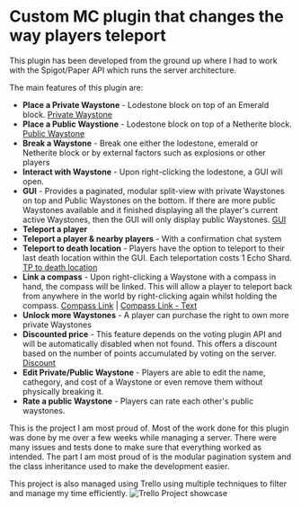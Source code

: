 # Custom MC plugin that changes the way players teleport
This plugin has been developed from the ground up where I had to work with the Spigot/Paper API which runs the server architecture. 

The main features of this plugin are:
- **Place a Private Waystone** - Lodestone block on top of an Emerald block. [Private Waystone](https://github.com/FabianGal45/Waystones/assets/73531299/682f459f-7dd7-473b-b742-0e7c26826739 "Private Waystone")
- **Place a Public Waystione** - Lodestone block on top of a Netherite block. [Public Waystone](https://github.com/FabianGal45/Waystones/assets/73531299/a00ca445-a017-4049-a819-103592878934 "Public Waystone")
- **Break a Waystone** - Break one either the lodestone, emerald or Netherite block or by external factors such as explosions or other players
- **Interact with Waystone**  - Upon right-clicking the lodestone, a GUI will open.
- **GUI** - Provides a paginated, modular split-view with private Waystones on top and Public Waystones on the bottom. If there are more public Waystones available and it finished displaying all the player's current active Waystones, then the GUI will only display public Waystones. [GUI](https://github.com/FabianGal45/Waystones/assets/73531299/9b02cf24-6df3-4481-9494-514742978ddd "GUI showcase")
- **Teleport a player** 
- **Teleport a player & nearby players** - With a confirmation chat system
- **Teleport to death location** - Players have the option to teleport to their last death location within the GUI. Each teleportation costs 1 Echo Shard. [TP to death location](https://github.com/FabianGal45/Waystones/assets/73531299/9306ee69-9a88-423b-90ed-4600513fea5d "TP to death location showcase")
- **Link a compass** - Upon right-clicking a Waystone with a compass in hand, the compass will be linked. This will allow a player to teleport back from anywhere in the world by right-clicking again whilst holding the compass. [Compass Link](https://github.com/FabianGal45/Waystones/assets/73531299/914ec2c1-edba-405c-b0a2-7134b513b763 "Compass Link") | [Compass Link - Text](https://github.com/FabianGal45/Waystones/assets/73531299/b48e6f0b-ba7f-42df-9699-6c182b6b67d3 "Compass Link - Text") 
- **Unlock more Waystones** - A player can purchase the right to own more private Waystones
- **Discounted price** - This feature depends on the voting plugin API and will be automatically disabled when not found. This offers a discount based on the number of points accumulated by voting on the server. [Discount](https://github.com/FabianGal45/Waystones/assets/73531299/559b16d8-128a-4d91-a57b-d957496fb9ae "Discount showcase")
- **Edit Private/Public Waystone** - Players are able to edit the name, cathegory, and cost of a Waystone or even remove them without physically breaking it.
- **Rate a public Waystone** - Players can rate each other's public waystones.

This is the project I am most proud of. Most of the work done for this plugin was done by me over a few weeks while managing a server. There were many issues and tests done to make sure that everything worked as intended.
The part I am most proud of is the modular pagination system and the class inheritance used to make the development easier.

This project is also managed using Trello using multiple techniques to filter and manage my time efficiently.
![Trello Project showcase](https://github.com/FabianGal45/Waystones/assets/73531299/2a2cdaac-4c0c-4039-88db-5a6402747799 "Trello project showcase")
